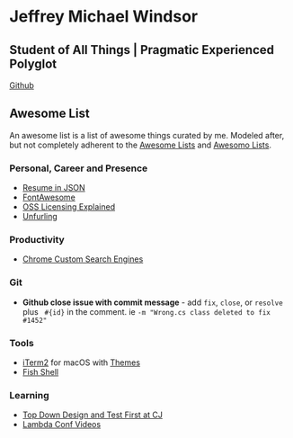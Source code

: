
# Jeffrey Michael Windsor

## Student of All Things | Pragmatic Experienced Polyglot</div>

<i class="fab fa-github"></i>[Github](https://github.com/jeffwindsor?tab=repositories)
<a target="_blank" href="https://stackoverflow.com/story/jeffwindsor"><i class="fab fa-stack-overflow"></i></a>
<a target="_blank" href="https://www.hackerrank.com/jeff_windsor"><i class="fab fa-hackerrank"></i></a>
<a target="_blank" href="https://twitter.com/jeffwindsor"><i class="fab fa-twitter"></i></a>
<a target="_blank" href="https://facebook.com/jeffwindsor1"><i class="fab fa-facebook"></i></a>
<a target="_blank" href="https://www.linkedin.com/in/jeffwindsor"><i class="fab fa-linkedin"></i></a>
<div>

## Awesome List
An awesome list is a list of awesome things curated by me.  Modeled after, but not completely adherent to the [Awesome Lists](https://github.com/topics/awesome) and [Awesomo Lists](https://github.com/lk-geimfari/awesomo).

### Personal, Career and Presence

  * [Resume in JSON](https://jsonresume.org/getting-started)
  * [FontAwesome](https://fontawesome.com)
  * [OSS Licensing Explained](https://choosealicense.com)
  * [Unfurling](https://medium.com/slack-developer-blog/everything-you-ever-wanted-to-know-about-unfurling-but-were-afraid-to-ask-or-how-to-make-your-e64b4bb9254)

### Productivity

* [Chrome Custom Search Engines]( https://github.com/daturkel/custom-search-engines)

### Git

* **Github close issue with commit message** - add `fix`, `close`, or `resolve` plus ` #{id}` in the comment.  ie `-m "Wrong.cs class deleted to fix #1452"`

### Tools

* [iTerm2](https://iterm2.com) for macOS with [Themes](https://github.com/mbadolato/iTerm2-Color-Schemes)
* [Fish Shell](https://fishshell.com/docs/current/index.html)

### Learning

* [Top Down Design and Test First at CJ](https://www.youtube.com/channel/UC2OoWaGVtOgOM4he75rFuWg/videos)
* [Lambda Conf Videos](https://www.youtube.com/channel/UCEtohQeDqMSebi2yvLMUItg)
